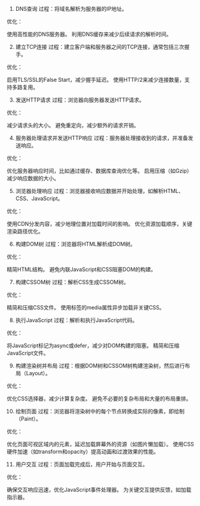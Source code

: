 1. DNS查询
过程：将域名解析为服务器的IP地址。

优化：

使用高性能的DNS服务器。
利用DNS缓存来减少后续请求的解析时间。


2. 建立TCP连接
过程：建立客户端和服务器之间的TCP连接，通常包括三次握手。

优化：

启用TLS/SSL的False Start，减少握手延迟。
使用HTTP/2来减少连接数量，支持多路复用。




3. 发送HTTP请求
过程：浏览器向服务器发送HTTP请求。

优化：

减少请求头的大小。
避免重定向，减少额外的请求开销。




4. 服务器处理请求并发送HTTP响应
过程：服务器处理接收到的请求，并准备发送响应。

优化：

优化服务器响应时间，比如通过缓存、数据库查询优化等。
启用压缩（如Gzip）减少响应数据的大小。



5. 浏览器处理响应
过程：浏览器接收响应数据并开始处理，如解析HTML、CSS、JavaScript。

优化：

使用CDN分发内容，减少地理位置对加载时间的影响。
优化资源加载顺序，关键渲染路径优化。


6. 构建DOM树
过程：浏览器将HTML解析成DOM树。

优化：

精简HTML结构。
避免内联JavaScript和CSS阻塞DOM的构建。


7. 构建CSSOM树
过程：解析CSS生成CSSOM树。

优化：

精简和压缩CSS文件。
使用<link>标签的media属性异步加载非关键CSS。


8. 执行JavaScript
过程：解析和执行JavaScript代码。

优化：

将JavaScript标记为async或defer，减少对DOM构建的阻塞。
精简和压缩JavaScript文件。


9. 构建渲染树并布局
过程：根据DOM树和CSSOM树构建渲染树，然后进行布局（Layout）。

优化：

优化CSS选择器，减少计算复杂度。
避免不必要的复杂布局和大量的布局重排。


10. 绘制页面
过程：浏览器将渲染树中的每个节点转换成实际的像素，即绘制（Paint）。

优化：

优化页面可视区域内的元素，延迟加载屏幕外的资源（如图片懒加载）。
使用CSS硬件加速（如transform和opacity）提高动画和过渡效果的性能。


11. 用户交互
过程：页面加载完成后，用户开始与页面交互。

优化：

确保交互响应迅速，优化JavaScript事件处理器。
为关键交互提供反馈，如加载指示器。